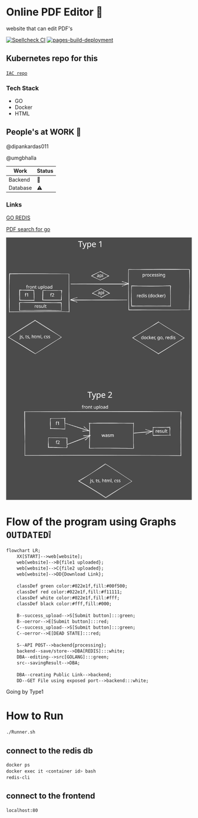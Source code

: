 # Online PDF Editor 🥳

website that can edit PDF's

[![Spellcheck CI](https://github.com/dipankardas011/PDF-Editor/actions/workflows/spellcheck.yml/badge.svg)](https://github.com/dipankardas011/PDF-Editor/actions/workflows/spellcheck.yml) [![pages-build-deployment](https://github.com/dipankardas011/PDF-Editor/actions/workflows/pages/pages-build-deployment/badge.svg)](https://github.com/dipankardas011/PDF-Editor/actions/workflows/pages/pages-build-deployment)

## Kubernetes repo for this
[`IAC repo`](https://github.com/dipankardas011/PDF-Editor-IAC)

### Tech Stack
* GO
* Docker
* HTML
<!--  redis DB -->

## People's at WORK 🚧

@dipankardas011

@umgbhalla

Work | Status
-|-
Backend | 🚧
Database | ⚠️


### Links

[GO REDIS](https://github.com/gomodule/redigo)

[PDF search for go](https://pkg.go.dev/search?q=pdf)

![](./techStack.svg)

# Flow of the program using Graphs` OUTDATED❕`
```mermaid
flowchart LR;
    XX[START]-->web[website];
    web[website]-->B{file1 uploaded};
    web[website]-->C{file2 uploaded};
    web[website]-->DD{Download Link};

    classDef green color:#022e1f,fill:#00f500;
    classDef red color:#022e1f,fill:#f11111;
    classDef white color:#022e1f,fill:#fff;
    classDef black color:#fff,fill:#000;

    B--success_upload-->S[Submit button]:::green;
    B--oerror-->E[Submit button]:::red;
    C--success_upload-->S[Submit button]:::green;
    C--oerror-->E[DEAD STATE]:::red;

    S--API POST-->backend{processing};
    backend--save/store-->DBA[REDIS]:::white;
    DBA--editing-->src[GOLANG]:::green;
    src--savingResult-->DBA;

    DBA--creating Public Link-->backend;
    DD--GET File using exposed port-->backend:::white;
```

Going by Type1

# How to Run

```bash
./Runner.sh
```

## connect to the redis db

```bash
docker ps
docker exec it <container id> bash
redis-cli
```

## connect to the frontend

```url
localhost:80
```

